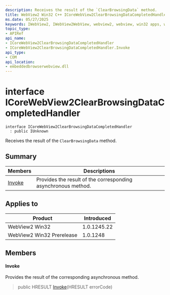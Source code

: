 ```yaml
---
description: Receives the result of the `ClearBrowsingData` method.
title: WebView2 Win32 C++ ICoreWebView2ClearBrowsingDataCompletedHandler
ms.date: 05/27/2025
keywords: IWebView2, IWebView2WebView, webview2, webview, win32 apps, win32, edge, ICoreWebView2, ICoreWebView2Controller, browser control, edge html, ICoreWebView2ClearBrowsingDataCompletedHandler
topic_type: 
- APIRef
api_name:
- ICoreWebView2ClearBrowsingDataCompletedHandler
- ICoreWebView2ClearBrowsingDataCompletedHandler.Invoke
api_type:
- COM
api_location:
- embeddedbrowserwebview.dll
---
```


# interface ICoreWebView2ClearBrowsingDataCompletedHandler

```
interface ICoreWebView2ClearBrowsingDataCompletedHandler
  : public IUnknown
```

Receives the result of the `ClearBrowsingData` method.

## Summary

 Members                        | Descriptions
--------------------------------|---------------------------------------------
[Invoke](#invoke) | Provides the result of the corresponding asynchronous method.

## Applies to

Product                         | Introduced
--------------------------------|---------------------------------------------
WebView2 Win32            |    1.0.1245.22
WebView2 Win32 Prerelease |    1.0.1248

## Members

#### Invoke

Provides the result of the corresponding asynchronous method.

> public HRESULT [Invoke](#invoke)(HRESULT errorCode)

